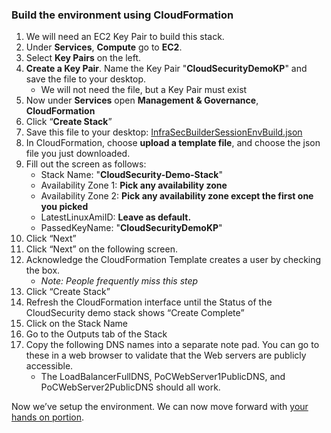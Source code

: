 ### Build the environment using CloudFormation

1.  We will need an EC2 Key Pair to build this stack.
2.  Under **Services**, **Compute**  go to **EC2**.
3.  Select **Key Pairs** on the left.
4.  **Create a Key Pair**. Name the Key Pair "**CloudSecurityDemoKP**" and save the file to your desktop.
    * We will not need the file, but a Key Pair must exist
5.  Now under **Services** open **Management & Governance**, **CloudFormation**
6.  Click “**Create Stack**”
7.  Save this file to your desktop: [InfraSecBuilderSessionEnvBuild.json](https://raw.githubusercontent.com/cassiamartin/cloud_native_infrasec/master/InfraSecBuilderSessionEnvBuild.json)
8.  In CloudFormation, choose **upload a template file**, and choose the json file you just downloaded. 
9.  Fill out the screen as follows:
    *   Stack Name: "**CloudSecurity-Demo-Stack**"
    *   Availability Zone 1: **Pick any availability zone**
    *   Availability Zone 2: **Pick any availability zone except the first one you picked**
    *  LatestLinuxAmiID: **Leave as default.**
    *  PassedKeyName: "**CloudSecurityDemoKP**"
10.  Click “Next”
11.  Click “Next” on the following screen.
12.  Acknowledge the CloudFormation Template creates a user by checking the box.
     * _Note: People frequently miss this step_
13.  Click “Create Stack”
14.  Refresh the CloudFormation interface until the Status of the CloudSecurity demo stack shows “Create Complete”
15.  Click on the Stack Name
16.  Go to the Outputs tab of the Stack
17.  Copy the following DNS names into a separate note pad. You can go to these in a web browser to validate that the Web servers are publicly accessible.
     *  The LoadBalancerFullDNS, PoCWebServer1PublicDNS, and PoCWebServer2PublicDNS should all work.

Now we’ve setup the environment. We can now move forward with [your hands on portion](./index.md).

